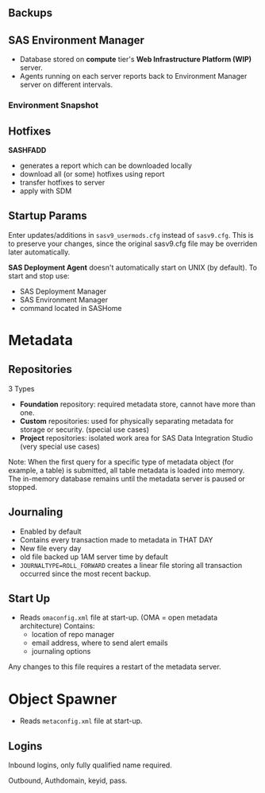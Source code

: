 ## Backups

## SAS Environment Manager

- Database stored on **compute** tier's **Web Infrastructure Platform (WIP)** server.
- Agents running on each server reports back to Environment Manager server on different intervals.

### Environment Snapshot

## Hotfixes

**SASHFADD**

- generates a report which can be downloaded locally
- download all (or some) hotfixes using report
- transfer hotfixes to server
- apply with SDM

## Startup Params

Enter updates/additions in `sasv9_usermods.cfg` instead of `sasv9.cfg`. 
This is to preserve your changes, since the original sasv9.cfg file may be overriden later automatically.


**SAS Deployment Agent** doesn't automatically start on UNIX (by default). To start and stop use:

- SAS Deployment Manager
- SAS Environment Manager
- command located in SASHome

# Metadata

## Repositories

3 Types

- **Foundation** repository: required metadata store, cannot have more than one.
- **Custom** repositories: used for physically separating metadata for storage or security. (special use cases)
- **Project** repositories: isolated work area for SAS Data Integration Studio (very special use cases)

Note: When the first query for a specific type of metadata object (for example, a table) is submitted, all
table metadata is loaded into memory. The in-memory database remains until the metadata server is
paused or stopped.

## Journaling

- Enabled by default
- Contains every transaction made to metadata in THAT DAY
- New file every day 
- old file backed up 1AM server time by default
- `JOURNALTYPE=ROLL_FORWARD` creates a linear file storing all transaction occurred since the most recent backup.

## Start Up

- Reads `omaconfig.xml` file at start-up. (OMA = open metadata architecture) Contains: 
    - location of repo manager
    - email address, where to send alert emails
    - journaling options

Any changes to this file requires a restart of the metadata server.

# Object Spawner

- Reads `metaconfig.xml` file at start-up.


## Logins

Inbound logins, only fully qualified name required.

Outbound, Authdomain, keyid, pass.
